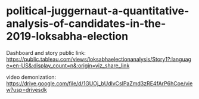 # political-juggernaut-a-quantitative-analysis-of-candidates-in-the-2019-loksabha-election



Dashboard and story public link: https://public.tableau.com/views/loksabhaelectionanalysis/Story1?:language=en-US&:display_count=n&:origin=viz_share_link


video demonization: https://drive.google.com/file/d/1GUOj_bUdlvCslPaZmd3zRE4fArP6hCoe/view?usp=drivesdk
